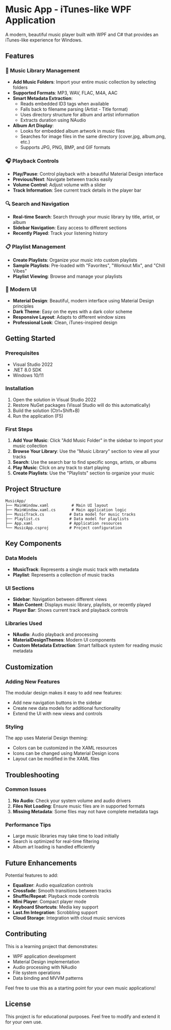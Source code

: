 # Music App - iTunes-like WPF Application

A modern, beautiful music player built with WPF and C# that provides an iTunes-like experience for Windows.

## Features

### 🎵 Music Library Management
- **Add Music Folders**: Import your entire music collection by selecting folders
- **Supported Formats**: MP3, WAV, FLAC, M4A, AAC
- **Smart Metadata Extraction**: 
  - Reads embedded ID3 tags when available
  - Falls back to filename parsing (Artist - Title format)
  - Uses directory structure for album and artist information
  - Extracts duration using NAudio
- **Album Art Display**: 
  - Looks for embedded album artwork in music files
  - Searches for image files in the same directory (cover.jpg, album.png, etc.)
  - Supports JPG, PNG, BMP, and GIF formats

### 🎧 Playback Controls
- **Play/Pause**: Control playback with a beautiful Material Design interface
- **Previous/Next**: Navigate between tracks easily
- **Volume Control**: Adjust volume with a slider
- **Track Information**: See current track details in the player bar

### 🔍 Search and Navigation
- **Real-time Search**: Search through your music library by title, artist, or album
- **Sidebar Navigation**: Easy access to different sections
- **Recently Played**: Track your listening history

### 📋 Playlist Management
- **Create Playlists**: Organize your music into custom playlists
- **Sample Playlists**: Pre-loaded with "Favorites", "Workout Mix", and "Chill Vibes"
- **Playlist Viewing**: Browse and manage your playlists

### 🎨 Modern UI
- **Material Design**: Beautiful, modern interface using Material Design principles
- **Dark Theme**: Easy on the eyes with a dark color scheme
- **Responsive Layout**: Adapts to different window sizes
- **Professional Look**: Clean, iTunes-inspired design

## Getting Started

### Prerequisites
- Visual Studio 2022
- .NET 8.0 SDK
- Windows 10/11

### Installation
1. Open the solution in Visual Studio 2022
2. Restore NuGet packages (Visual Studio will do this automatically)
3. Build the solution (Ctrl+Shift+B)
4. Run the application (F5)

### First Steps
1. **Add Your Music**: Click "Add Music Folder" in the sidebar to import your music collection
2. **Browse Your Library**: Use the "Music Library" section to view all your tracks
3. **Search**: Use the search bar to find specific songs, artists, or albums
4. **Play Music**: Click on any track to start playing
5. **Create Playlists**: Use the "Playlists" section to organize your music

## Project Structure

```
MusicApp/
├── MainWindow.xaml          # Main UI layout
├── MainWindow.xaml.cs       # Main application logic
├── MusicTrack.cs           # Data model for music tracks
├── Playlist.cs             # Data model for playlists
├── App.xaml                # Application resources
└── MusicApp.csproj         # Project configuration
```

## Key Components

### Data Models
- **MusicTrack**: Represents a single music track with metadata
- **Playlist**: Represents a collection of music tracks

### UI Sections
- **Sidebar**: Navigation between different views
- **Main Content**: Displays music library, playlists, or recently played
- **Player Bar**: Shows current track and playback controls

### Libraries Used
- **NAudio**: Audio playback and processing
- **MaterialDesignThemes**: Modern UI components
- **Custom Metadata Extraction**: Smart fallback system for reading music metadata

## Customization

### Adding New Features
The modular design makes it easy to add new features:
- Add new navigation buttons in the sidebar
- Create new data models for additional functionality
- Extend the UI with new views and controls

### Styling
The app uses Material Design theming:
- Colors can be customized in the XAML resources
- Icons can be changed using Material Design icons
- Layout can be modified in the XAML files

## Troubleshooting

### Common Issues
1. **No Audio**: Check your system volume and audio drivers
2. **Files Not Loading**: Ensure music files are in supported formats
3. **Missing Metadata**: Some files may not have complete metadata tags

### Performance Tips
- Large music libraries may take time to load initially
- Search is optimized for real-time filtering
- Album art loading is handled efficiently

## Future Enhancements

Potential features to add:
- **Equalizer**: Audio equalization controls
- **Crossfade**: Smooth transitions between tracks
- **Shuffle/Repeat**: Playback mode controls
- **Mini Player**: Compact player mode
- **Keyboard Shortcuts**: Media key support
- **Last.fm Integration**: Scrobbling support
- **Cloud Storage**: Integration with cloud music services

## Contributing

This is a learning project that demonstrates:
- WPF application development
- Material Design implementation
- Audio processing with NAudio
- File system operations
- Data binding and MVVM patterns

Feel free to use this as a starting point for your own music applications!

## License

This project is for educational purposes. Feel free to modify and extend it for your own use. 
